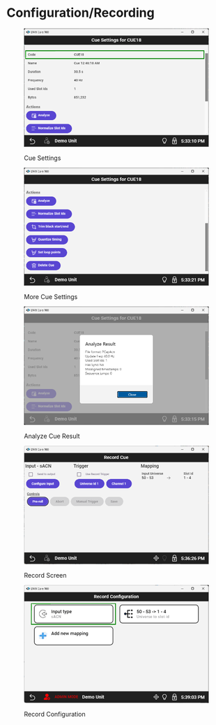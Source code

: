 # Configuration/Recording

<figure><img src="../../.gitbook/assets/Cue Settings (2).png" alt=""><figcaption><p>Cue Settings</p></figcaption></figure>

<figure><img src="../../.gitbook/assets/More Cue Settings (1).png" alt=""><figcaption><p>More Cue Settings</p></figcaption></figure>

<figure><img src="../../.gitbook/assets/Analyze Cue Result (1).png" alt=""><figcaption><p>Analyze Cue Result</p></figcaption></figure>



<figure><img src="../../.gitbook/assets/Record Screen.png" alt=""><figcaption><p>Record Screen</p></figcaption></figure>

<figure><img src="../../.gitbook/assets/Record Configuration.png" alt=""><figcaption><p>Record Configuration</p></figcaption></figure>
